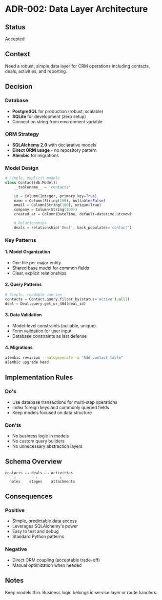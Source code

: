 # ADR-002: Data Layer Architecture

## Status
Accepted

## Context
Need a robust, simple data layer for CRM operations including contacts, deals, activities, and reporting.

## Decision

### Database
- **PostgreSQL** for production (robust, scalable)
- **SQLite** for development (zero setup)
- Connection string from environment variable

### ORM Strategy
- **SQLAlchemy 2.0** with declarative models
- **Direct ORM usage** - no repository pattern
- **Alembic** for migrations

### Model Design
```python
# Simple, explicit models
class Contact(db.Model):
    __tablename__ = 'contacts'

    id = Column(Integer, primary_key=True)
    name = Column(String(100), nullable=False)
    email = Column(String(100), unique=True)
    company = Column(String(100))
    created_at = Column(DateTime, default=datetime.utcnow)

    # Relationships
    deals = relationship('Deal', back_populates='contact')
```

### Key Patterns

#### 1. Model Organization
- One file per major entity
- Shared base model for common fields
- Clear, explicit relationships

#### 2. Query Patterns
```python
# Simple, readable queries
contacts = Contact.query.filter_by(status='active').all()
deal = Deal.query.get_or_404(deal_id)
```

#### 3. Data Validation
- Model-level constraints (nullable, unique)
- Form validation for user input
- Database constraints as last defense

#### 4. Migrations
```bash
alembic revision --autogenerate -m "Add contact table"
alembic upgrade head
```

## Implementation Rules

### Do's
- Use database transactions for multi-step operations
- Index foreign keys and commonly queried fields
- Keep models focused on data structure

### Don'ts
- No business logic in models
- No custom query builders
- No unnecessary abstraction layers

## Schema Overview
```
contacts ←→ deals ←→ activities
    ↓         ↓          ↓
  notes    stages    attachments
```

## Consequences

### Positive
- Simple, predictable data access
- Leverages SQLAlchemy's power
- Easy to test and debug
- Standard Python patterns

### Negative
- Direct ORM coupling (acceptable trade-off)
- Manual optimization when needed

## Notes
Keep models thin. Business logic belongs in service layer or route handlers.